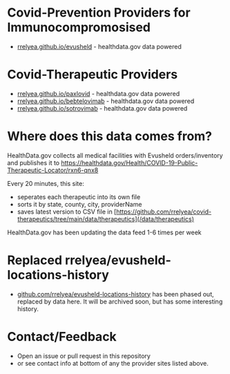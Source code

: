 # Covid-Prevention Providers for Immunocompromosised
- [rrelyea.github.io/evusheld](https://rrelyea.github.io/evusheld) - healthdata.gov data powered

# Covid-Therapeutic Providers
- [rrelyea.github.io/paxlovid](https://rrelyea.github.io/paxlovid) - healthdata.gov data powered
- [rrelyea.github.io/bebtelovimab](https://rrelyea.github.io/bebtelovimab) - healthdata.gov data powered
- [rrelyea.github.io/sotrovimab](https://rrelyea.github.io/sotrovimab)  - healthdata.gov data powered

# Where does this data comes from?
HealthData.gov collects all medical facilities with Evusheld orders/inventory and publishes it to https://healthdata.gov/Health/COVID-19-Public-Therapeutic-Locator/rxn6-qnx8

Every 20 minutes, this site:
- seperates each therapeutic into its own file
- sorts it by state, county, city, providerName
- saves latest version to CSV file in [https://github.com/rrelyea/covid-therapeutics/tree/main/data/therapeutics](/data/therapeutics)

HealthData.gov has been updating the data feed 1-6 times per week

# Replaced rrelyea/evusheld-locations-history
- [github.com/rrelyea/evusheld-locations-history](https://github.com/rrelyea/evusheld-locations-history) has been phased out, replaced by data here. It will be archived soon, but has some interesting history.

# Contact/Feedback
- Open an issue or pull request in this repository
- or see contact info at bottom of any the provider sites listed above.
